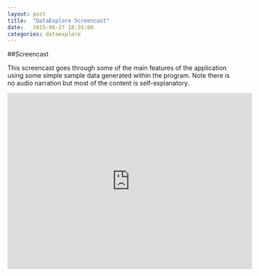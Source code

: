 ```yaml
---
layout: post
title:  "DataExplore Screencast"
date:   2015-06-27 18:35:00
categories: dataexplore
---
```


##Screencast

This screencast goes through some of the main features of the application using some simple sample data generated within the program. Note there is no audio narration but most of the content is self-explanatory.

<iframe width="550" height="395"
src="https://www.youtube.com/embed/lA7bhbWOkSw"
frameborder="0" allowfullscreen>
</iframe>
